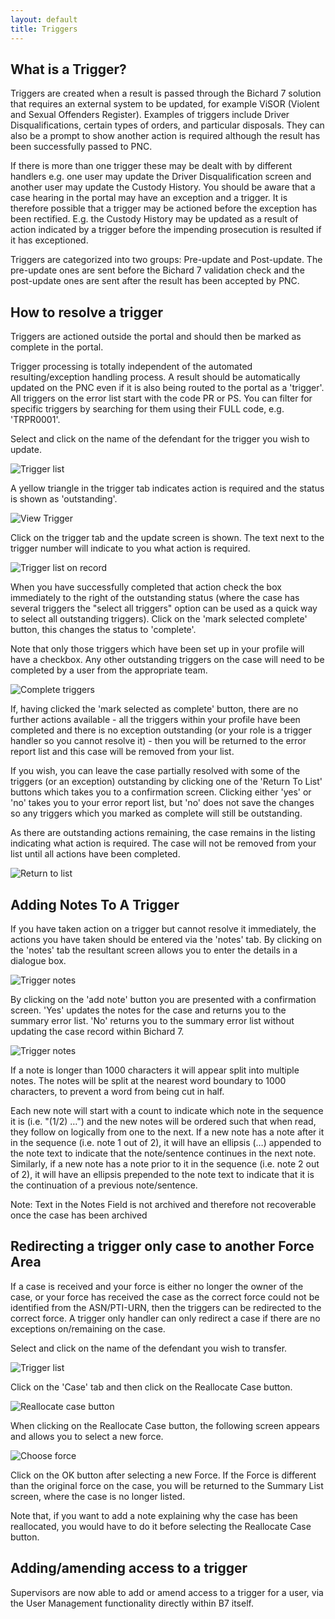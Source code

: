 ```yaml
---
layout: default
title: Triggers
---
```


## What is a Trigger?

Triggers are created when a result is passed through the Bichard 7 solution that requires an external system to be updated, for example ViSOR (Violent and Sexual Offenders Register). Examples of triggers include Driver Disqualifications, certain types of orders, and particular disposals. They can also be a prompt to show another action is required although the result has been successfully passed to PNC.

If there is more than one trigger these may be dealt with by different handlers e.g. one user may update the Driver Disqualification screen and another user may update the Custody History. You should be aware that a case hearing in the portal may have an exception and a trigger. It is therefore possible that a trigger may be actioned before the exception has been rectified. E.g. the Custody History may be updated as a result of action indicated by a trigger before the impending prosecution is resulted if it has exceptioned.

Triggers are categorized into two groups: Pre-update and Post-update. The pre-update ones are sent before the Bichard 7 validation check and the post-update ones are sent after the result has been accepted by PNC.

## How to resolve a trigger

Triggers are actioned outside the portal and should then be marked as complete in the portal.

Trigger processing is totally independent of the automated resulting/exception handling process. A result should be automatically updated on the PNC even if it is also being routed to the portal as a 'trigger'. All triggers on the error list start with the code PR or PS. You can filter for specific triggers by searching for them using their FULL code, e.g. 'TRPR0001'.

Select and click on the name of the defendant for the trigger you wish to update.

![Trigger list](image1.png)

A yellow triangle in the trigger tab indicates action is required and the status is shown as 'outstanding'.

![View Trigger](image2.png)

Click on the trigger tab and the update screen is shown. The text next to the trigger number will indicate to you what action is required.

![Trigger list on record](image3.png)

When you have successfully completed that action check the box immediately to the right of the outstanding status (where the case has several triggers the "select all triggers" option can be used as a quick way to select all outstanding triggers). Click on the 'mark selected complete' button, this changes the status to 'complete'.

Note that only those triggers which have been set up in your profile will have a checkbox. Any other outstanding triggers on the case will need to be completed by a user from the appropriate team.

![Complete triggers](image4.png)

If, having clicked the 'mark selected as complete' button, there are no further actions available - all the triggers within your profile have been completed and there is no exception outstanding (or your role is a trigger handler so you cannot resolve it) - then you will be returned to the error report list and this case will be removed from your list.

If you wish, you can leave the case partially resolved with some of the triggers (or an exception) outstanding by clicking one of the 'Return To List' buttons which takes you to a confirmation screen. Clicking either 'yes' or 'no' takes you to your error report list, but 'no' does not save the changes so any triggers which you marked as complete will still be outstanding.

As there are outstanding actions remaining, the case remains in the listing indicating what action is required. The case will not be removed from your list until all actions have been completed.

![Return to list](image5.png)

## Adding Notes To A Trigger

If you have taken action on a trigger but cannot resolve it immediately, the actions you have taken should be entered via the 'notes' tab. By clicking on the 'notes' tab the resultant screen allows you to enter the details in a dialogue box.

![Trigger notes](image6.png)

By clicking on the 'add note' button you are presented with a confirmation screen. 'Yes' updates the notes for the case and returns you to the summary error list. 'No' returns you to the summary error list without updating the case record within Bichard 7.

![Trigger notes](image7.png)

If a note is longer than 1000 characters it will appear split into multiple notes. The notes will be split at the nearest word boundary to 1000 characters, to prevent a word from being cut in half.

Each new note will start with a count to indicate which note in the sequence it is (i.e. "(1/2) …") and the new notes will be ordered such that when read, they follow on logically from one to the next. If a new note has a note after it in the sequence (i.e. note 1 out of 2), it will have an ellipsis (…) appended to the note text to indicate that the note/sentence continues in the next note. Similarly, if a new note has a note prior to it in the sequence (i.e. note 2 out of 2), it will have an ellipsis prepended to the note text to indicate that it is the continuation of a previous note/sentence.

Note: Text in the Notes Field is not archived and therefore not recoverable once the case has been archived

## Redirecting a trigger only case to another Force Area

If a case is received and your force is either no longer the owner of the case, or your force has received the case as the correct force could not be identified from the ASN/PTI-URN, then the triggers can be redirected to the correct force. A trigger only handler can only redirect a case if there are no exceptions on/remaining on the case.

Select and click on the name of the defendant you wish to transfer.

![Trigger list](image8.png)

Click on the 'Case' tab and then click on the Reallocate Case button.

![Reallocate case button](image9.png)

When clicking on the Reallocate Case button, the following screen appears and allows you to select a new force.

![Choose force](image10.png)

Click on the OK button after selecting a new Force. If the Force is different than the original force on the case, you will be returned to the Summary List screen, where the case is no longer listed.

Note that, if you want to add a note explaining why the case has been reallocated, you would have to do it before selecting the Reallocate Case button.

## Adding/amending access to a trigger

Supervisors are now able to add or amend access to a trigger for a user, via the User Management functionality directly within B7 itself.
